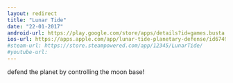 ```yaml
---
layout: redirect
title: "Lunar Tide"
date: "22-01-2017"
android-url: https://play.google.com/store/apps/details?id=games.busta.lunartide
ios-url: https://apps.apple.com/app/lunar-tide-planetary-defense/id6749640893
#steam-url: https://store.steampowered.com/app/12345/LunarTide/
#youtube-url: 
---
```

defend the planet by controlling the moon base!